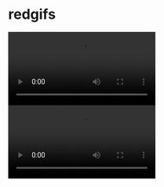 # redgifs
<html>
<body>
  
<video width="" height="" controls>
<source src="https://thumbs2.redgifs.com/ThoseRepentantElk.mp4" type="video/mp4">
</video>

<video width="" height="" controls>
<source src="https://thumbs2.redgifs.com/QuarrelsomeOblongAquaticleech.mp4" type="video/mp4"
</video>

<video width="" height="" controls>
<source src="https://thumbs2.redgifs.com/SnoopyJovialHuemul.mp4" type="video/mp4"
</video>

</body>
</html>

